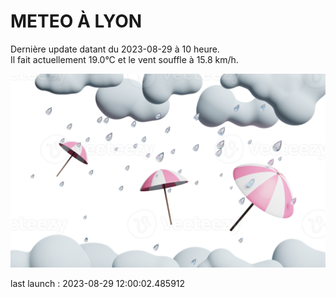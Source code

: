 # METEO À LYON

Dernière update datant du 2023-08-29 à 10 heure.  
Il fait actuellement 19.0°C et le vent souffle à 15.8 km/h.      

![](./.github/rain.png)

last launch : 2023-08-29 12:00:02.485912
